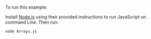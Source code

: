 To run this example:


Install [Node.js](https://github.com/joyent/node) using their provided instructions to run JavaScript on command Line. Then run:
```
node Arrays.js
```


